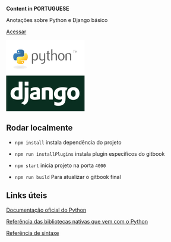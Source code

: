 **Content in PORTUGUESE**

Anotações sobre Python e Django básico

[Acessar](https://gabrielgodoy.gitbooks.io/python-e-django-basico/content/)

![Python + Django](assets/readme-image.png)

## Rodar localmente

- `npm install` instala dependência do projeto
- `npm run installPlugins` instala plugin específicos do gitbook
- `npm start` inicia projeto na porta `4000`

- `npm run build` Para atualizar o gitbook final


## Links úteis

[Documentação oficial do Python](https://docs.python.org/3/)

[Referência das bibliotecas nativas que vem com o Python](https://docs.python.org/3/library/index.html)

[Referência de sintaxe](https://docs.python.org/3/reference/index.html)
